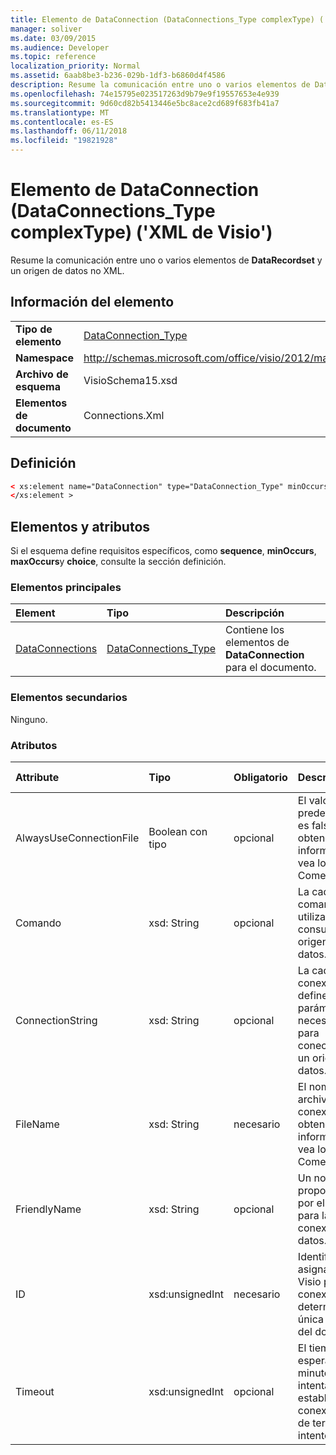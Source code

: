 ```yaml
---
title: Elemento de DataConnection (DataConnections_Type complexType) ('XML de Visio')
manager: soliver
ms.date: 03/09/2015
ms.audience: Developer
ms.topic: reference
localization_priority: Normal
ms.assetid: 6aab8be3-b236-029b-1df3-b6860d4f4586
description: Resume la comunicación entre uno o varios elementos de DataRecordset y un origen de datos no XML.
ms.openlocfilehash: 74e15795e023517263d9b79e9f19557653e4e939
ms.sourcegitcommit: 9d60cd82b5413446e5bc8ace2cd689f683fb41a7
ms.translationtype: MT
ms.contentlocale: es-ES
ms.lasthandoff: 06/11/2018
ms.locfileid: "19821928"
---
```

# <a name="dataconnection-element-dataconnectionstype-complextype-visio-xml"></a>Elemento de DataConnection (DataConnections_Type complexType) ('XML de Visio')

Resume la comunicación entre uno o varios elementos de **DataRecordset** y un origen de datos no XML. 
  
## <a name="element-information"></a>Información del elemento

|||
|:-----|:-----|
|**Tipo de elemento** <br/> |[DataConnection_Type](dataconnection_type-complextypevisio-xml.md) <br/> |
|**Namespace** <br/> |http://schemas.microsoft.com/office/visio/2012/main  <br/> |
|**Archivo de esquema** <br/> |VisioSchema15.xsd  <br/> |
|**Elementos de documento** <br/> |Connections.Xml  <br/> |
   
## <a name="definition"></a>Definición

```XML
< xs:element name="DataConnection" type="DataConnection_Type" minOccurs="1" maxOccurs="unbounded" >
</xs:element >
```

## <a name="elements-and-attributes"></a>Elementos y atributos

Si el esquema define requisitos específicos, como **sequence**, **minOccurs**, **maxOccurs**y **choice**, consulte la sección definición. 
  
### <a name="parent-elements"></a>Elementos principales

|**Element**|**Tipo**|**Descripción**|
|:-----|:-----|:-----|
|[DataConnections](dataconnections-elementvisio-xml.md) <br/> |[DataConnections_Type](dataconnections_type-complextypevisio-xml.md) <br/> |Contiene los elementos de **DataConnection** para el documento.  <br/> |
   
### <a name="child-elements"></a>Elementos secundarios

Ninguno.
  
### <a name="attributes"></a>Atributos

|**Attribute**|**Tipo**|**Obligatorio**|**Descripción**|**Valores posibles**|
|:-----|:-----|:-----|:-----|:-----|
|AlwaysUseConnectionFile  <br/> |Boolean con tipo  <br/> |opcional  <br/> |El valor predeterminado es false. Para obtener más información, vea los Comentarios.  <br/> |Valores del tipo Boolean con tipo.  <br/> |
|Comando  <br/> |xsd: String  <br/> |opcional  <br/> |La cadena de comando utilizada para consultar el origen de datos.  <br/> |Valores del tipo XSD: String.  <br/> |
|ConnectionString  <br/> |xsd: String  <br/> |opcional  <br/> |La cadena de conexión que define los parámetros necesarios para conectarse a un origen de datos.  <br/> |Valores del tipo XSD: String.  <br/> |
|FileName  <br/> |xsd: String  <br/> |necesario  <br/> |El nombre del archivo de conexión. Para obtener más información, vea los Comentarios.  <br/> |Valores del tipo XSD: String.  <br/> |
|FriendlyName  <br/> |xsd: String  <br/> |opcional  <br/> |Un nombre proporcionado por el usuario para la conexión de datos.  <br/> |Valores del tipo XSD: String.  <br/> |
|ID  <br/> |xsd:unsignedInt  <br/> |necesario  <br/> |Identificador asignado por Visio para una conexión determinada, única dentro del documento.  <br/> |Valores del tipo xsd:unsignedInt.  <br/> |
|Timeout  <br/> |xsd:unsignedInt  <br/> |opcional  <br/> |El tiempo de espera en minutos al intentar establecer una conexión antes de terminar el intento.  <br/> |Valores del tipo xsd:unsignedInt.  <br/> |
   

